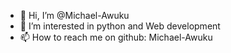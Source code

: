 - 👋 Hi, I’m @Michael-Awuku
- 👀 I’m interested in python and Web development
- 📫 How to reach me on github: Michael-Awuku

<!---
Michael-Awuku/Michael-Awuku is a ✨ special ✨ repository because its `README.md` (this file) appears on your GitHub profile.
You can click the Preview link to take a look at your changes.
--->
